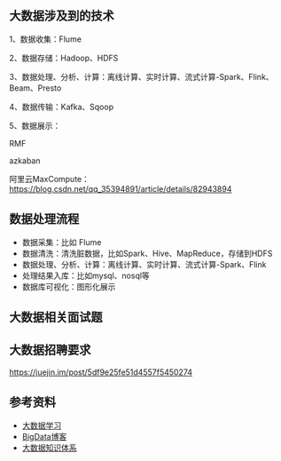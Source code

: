 ## 大数据涉及到的技术

1、数据收集：Flume

2、数据存储：Hadoop、HDFS

3、数据处理、分析、计算：离线计算、实时计算、流式计算-Spark、Flink、Beam、Presto

4、数据传输：Kafka、Sqoop

5、数据展示：

RMF

azkaban

阿里云MaxCompute：  https://blog.csdn.net/qq_35394891/article/details/82943894

## 数据处理流程

- 数据采集：比如 Flume
- 数据清洗：清洗脏数据，比如Spark、Hive、MapReduce，存储到HDFS
- 数据处理、分析、计算：离线计算、实时计算、流式计算-Spark、Flink
- 处理结果入库：比如mysql、nosql等
- 数据库可视化：图形化展示

## 大数据相关面试题

## 大数据招聘要求

https://juejin.im/post/5df9e25fe51d4557f5450274

## 参考资料

- [大数据学习](https://github.com/wangzhiwubigdata/God-Of-BigData)
- [BigData博客](https://www.edureka.co/blog/category/big-data-analytics/)
- [大数据知识体系](https://developer.aliyun.com/article/764737?spm=a2c6h.12873639.0.0.75482c6dlmkDa6)
